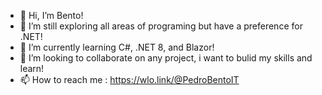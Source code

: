 - 👋 Hi, I’m Bento!
- 👀 I’m still exploring all areas of programing but have a preference for .NET!
- 🌱 I’m currently learning C#, .NET 8, and Blazor!
- 💞️ I’m looking to collaborate on any project, i want to bulid my skills and learn!
- 📫 How to reach me : https://wlo.link/@PedroBentoIT

<!---
PBento96/PBento96 is a ✨ special ✨ repository because its `README.md` (this file) appears on your GitHub profile.
You can click the Preview link to take a look at your changes.
--->
